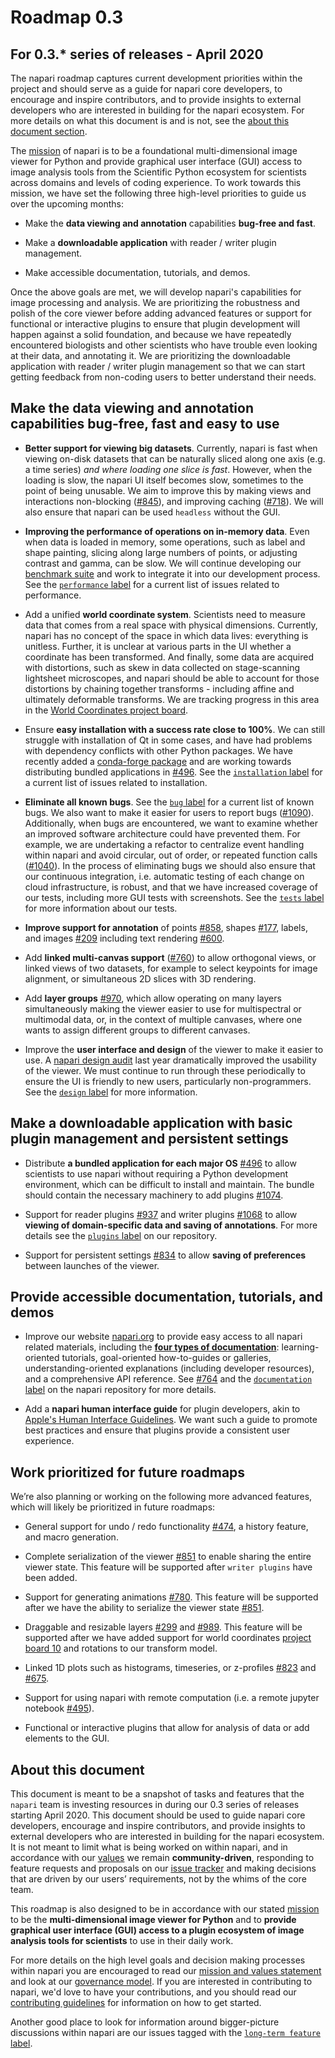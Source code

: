 # Roadmap 0.3

## For 0.3.* series of releases - April 2020

The napari roadmap captures current development priorities within the project and should serve as a guide for napari core developers, to encourage and inspire contributors, and to provide insights to external developers who are interested in building for the napari ecosystem. For more details on what this document is and is not, see the [about this document section](#about-this-document).

The [mission](MISSION_AND_VALUES.md#our-mission) of napari is to be a foundational multi-dimensional image viewer for Python and provide graphical user interface (GUI) access to image analysis tools from the Scientific Python ecosystem for scientists across domains and levels of coding experience. To work towards this mission, we have set the following three high-level priorities to guide us over the upcoming months:

- Make the **data viewing and annotation** capabilities **bug-free and fast**.

- Make a **downloadable application** with reader / writer plugin management.

- Make accessible documentation, tutorials, and demos.

Once the above goals are met, we will develop napari's capabilities for image processing and analysis. We are prioritizing the robustness and polish of the core viewer before adding advanced features or support for functional or interactive plugins to ensure that plugin development will happen against a solid foundation, and because we have repeatedly encountered biologists and other scientists who have trouble even looking at their data, and annotating it. We are prioritizing the downloadable application with reader / writer plugin management so that we can start getting feedback from non-coding users to better understand their needs.

## Make the data viewing and annotation capabilities bug-free, fast and easy to use

- **Better support for viewing big datasets**. Currently, napari is fast when viewing on-disk datasets that can be naturally sliced along one axis (e.g. a time series) *and where loading one slice is fast*. However, when the loading is slow, the napari UI itself becomes slow, sometimes to the point of being unusable. We aim to improve this by making views and interactions non-blocking ([#845](https://github.com/napari/napari/issues/845)), and improving caching ([#718](https://github.com/napari/napari/issues/718)). We will also ensure that napari can be used `headless` without the GUI.

- **Improving the performance of operations on in-memory data**. Even when data is loaded in memory, some operations, such as label and shape painting, slicing along large numbers of points, or adjusting contrast and gamma, can be slow. We will continue developing our [benchmark suite](https://github.com/napari/napari/blob/master/docs/developers/BENCHMARKS.md) and work to integrate it into our development process. See the [`performance` label](https://github.com/napari/napari/labels/performance) for a current list of issues related to performance.

- Add a unified **world coordinate system**. Scientists need to measure data that comes from a real space with physical dimensions. Currently, napari has no concept of the space in which data lives: everything is unitless. Further, it is unclear at various parts in the UI whether a coordinate has been transformed. And finally, some data are acquired with distortions, such as skew in data collected on stage-scanning lightsheet microscopes, and napari should be able to account for those distortions by chaining together transforms - including affine and ultimately deformable transforms. We are tracking progress in this area in the [World Coordinates project board](https://github.com/napari/napari/projects/10).

- Ensure **easy installation with a success rate close to 100%**. We can still struggle with installation of Qt in some cases, and have had problems with dependency conflicts with other Python packages. We have recently added a [conda-forge package](https://github.com/conda-forge/napari-feedstock) and are working towards distributing bundled applications in [#496](https://github.com/napari/napari/pull/496). See the [`installation` label](https://github.com/napari/napari/labels/installation) for a current list of issues related to installation.

- **Eliminate all known bugs**. See the [`bug` label](https://github.com/napari/napari/labels/bug) for a current list of known bugs. We also want to make it easier for users to report bugs ([#1090](https://github.com/napari/napari/issues/1090)). Additionally, when bugs are encountered, we want to examine whether an improved software architecture could have prevented them. For example, we are undertaking a refactor to centralize event handling within napari and avoid circular, out of order, or repeated function calls ([#1040](https://github.com/napari/napari/issues/1040)). In the process of eliminating bugs we should also ensure that our continuous integration, i.e. automatic testing of each change on cloud infrastructure, is robust, and that we have increased coverage of our tests, including more GUI tests with screenshots. See the [`tests` label](https://github.com/napari/napari/labels/tests) for more information about our tests.

- **Improve support for annotation** of points [#858](https://github.com/napari/napari/issues/858), shapes [#177](https://github.com/napari/napari/issues/177), labels, and images [#209](https://github.com/napari/napari/issues/209) including text rendering [#600](https://github.com/napari/napari/pull/600).

- Add **linked multi-canvas support** ([#760](https://github.com/napari/napari/issues/760)) to allow orthogonal views, or linked views of two datasets, for example to select keypoints for image alignment, or simultaneous 2D slices with 3D rendering.

- Add **layer groups** [#970](https://github.com/napari/napari/issues/970), which allow operating on many layers simultaneously making the viewer easier to use for multispectral or multimodal data, or, in the context of multiple canvases, where one wants to assign different groups to different canvases.

- Improve the **user interface and design** of the viewer to make it easier to use. A [napari design audit](https://github.com/napari/napari/issues/469) last year dramatically improved the usability of the viewer. We must continue to run through these periodically to ensure the UI is friendly to new users, particularly non-programmers. See the [`design` label](https://github.com/napari/napari/labels/design) for more information.

## Make a downloadable application with basic plugin management and persistent settings

- Distribute **a bundled application for each major OS** [#496](https://github.com/napari/napari/pull/496) to allow scientists to use napari without requiring a Python development environment, which can be difficult to install and maintain. The bundle should contain the necessary machinery to add plugins [#1074](https://github.com/napari/napari/issues/1074).

- Support for reader plugins [#937](https://github.com/napari/napari/pull/937) and writer plugins [#1068](https://github.com/napari/napari/issues/1068) to allow **viewing of domain-specific data and saving of annotations**. For more details see the [`plugins` label](https://github.com/napari/napari/labels/plugins) on our repository.

- Support for persistent settings [#834](https://github.com/napari/napari/pull/834) to allow **saving of preferences** between launches of the viewer.

## Provide accessible documentation, tutorials, and demos

- Improve our website [napari.org](https://napari.org) to provide easy access to all napari related materials, including the [**four types of documentation**](https://www.divio.com/blog/documentation/): learning-oriented tutorials, goal-oriented how-to-guides or galleries, understanding-oriented explanations (including developer resources), and a comprehensive API reference. See [#764](https://github.com/napari/napari/issues/764) and the [`documentation` label](https://github.com/napari/napari/labels/documentation) on the napari repository for more details.

- Add a **napari human interface guide** for plugin developers, akin to [Apple's Human Interface Guidelines](https://developer.apple.com/design/human-interface-guidelines/). We want such a guide to promote best practices and ensure that plugins provide a consistent user experience.

## Work prioritized for future roadmaps

We’re also planning or working on the following more advanced features, which will likely be prioritized in future roadmaps:

- General support for undo / redo functionality [#474](https://github.com/napari/napari/issues/299), a history feature, and macro generation.

- Complete serialization of the viewer [#851](https://github.com/napari/napari/pull/851) to enable sharing the entire viewer state. This feature will be supported after `writer plugins` have been added.

- Support for generating animations [#780](https://github.com/napari/napari/pull/780). This feature will be supported after we have the ability to serialize the viewer state [#851](https://github.com/napari/napari/pull/851).

- Draggable and resizable layers [#299](https://github.com/napari/napari/issues/299) and [#989](https://github.com/napari/napari/pull/989). This feature will be supported after we have added support for world coordinates [project board 10](https://github.com/napari/napari/projects/10) and rotations to our transform model.

- Linked 1D plots such as histograms, timeseries, or z-profiles [#823](https://github.com/napari/napari/pull/823) and [#675](https://github.com/napari/napari/pull/675).

- Support for using napari with remote computation (i.e. a remote jupyter notebook [#495](https://github.com/napari/napari/issues/495)).

- Functional or interactive plugins that allow for analysis of data or add elements to the GUI.

## About this document

This document is meant to be a snapshot of tasks and features that the `napari` team is investing resources in during our 0.3 series of releases starting April 2020. This document should be used to guide napari core developers, encourage and inspire contributors, and provide insights to external developers who are interested in building for the napari ecosystem. It is not meant to limit what is being worked on within napari, and in accordance with our [values](MISSION_AND_VALUES.md#our-values) we remain **community-driven**, responding to feature requests and proposals on our [issue tracker](https://github.com/napari/napari/issues) and making decisions that are driven by our users’ requirements, not by the whims of the core team.

This roadmap is also designed to be in accordance with our stated [mission](MISSION_AND_VALUES.md#our-mission) to be the **multi-dimensional image viewer for Python** and to **provide graphical user interface (GUI) access to a plugin ecosystem of image analysis tools for scientists** to use in their daily work.

For more details on the high level goals and decision making processes within napari you are encouraged to read our [mission and values statement](MISSION_AND_VALUES.md) and look at our [governance model](GOVERNANCE.md). If you are interested in contributing to napari, we'd love to have your contributions, and you should read our [contributing guidelines](CONTRIBUTING.md) for information on how to get started.

Another good place to look for information around bigger-picture discussions within napari are our issues tagged with the [`long-term feature` label](https://github.com/napari/napari/labels/long-term%20feature).
